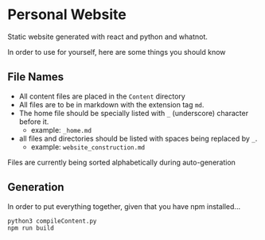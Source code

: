 # Personal Website

Static website generated with react and python and whatnot.

In order to use for yourself, here are some things you should know

## File Names

- All content files are placed in the `Content` directory
- All files are to be in markdown with the extension tag `md`.
- The home file should be specially listed with `_` (underscore) character before it.
  - example: `_home.md`
- all files and directories should be listed with spaces being replaced by `_`.
  - example: `website_construction.md`

Files are currently being sorted alphabetically during auto-generation

## Generation

In order to put everything together, given that you have npm installed...

```bash
python3 compileContent.py
npm run build
```